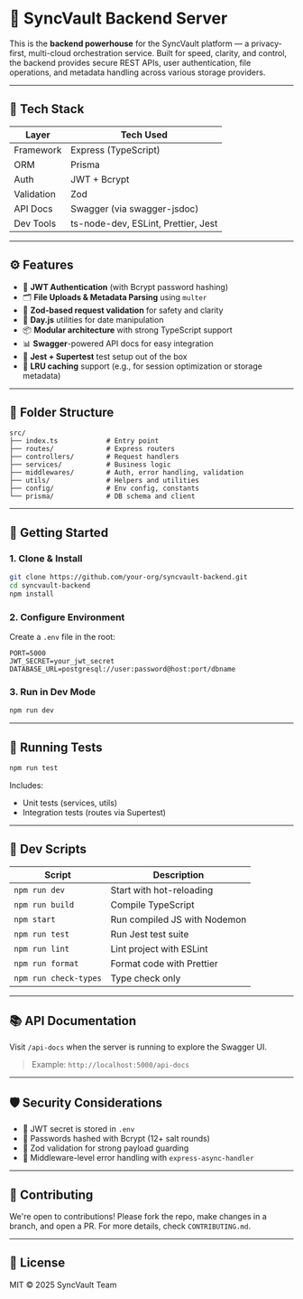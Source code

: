  
# 🧠 SyncVault Backend Server

This is the **backend powerhouse** for the SyncVault platform — a privacy-first, multi-cloud orchestration service. Built for speed, clarity, and control, the backend provides secure REST APIs, user authentication, file operations, and metadata handling across various storage providers.

---

## 🧱 Tech Stack

| Layer        | Tech Used                          |
|--------------|------------------------------------|
| Framework    | Express (TypeScript)               |
| ORM          | Prisma                             |
| Auth         | JWT + Bcrypt                       |
| Validation   | Zod                                |
| API Docs     | Swagger (via swagger-jsdoc)        |
| Dev Tools    | ts-node-dev, ESLint, Prettier, Jest|

---

## ⚙️ Features

- 🔐 **JWT Authentication** (with Bcrypt password hashing)
- 🗂️ **File Uploads & Metadata Parsing** using `multer`
- 🧼 **Zod-based request validation** for safety and clarity
- 📆 **Day.js** utilities for date manipulation
- 📦 **Modular architecture** with strong TypeScript support
- 📊 **Swagger**-powered API docs for easy integration
- 🧪 **Jest + Supertest** test setup out of the box
- 🔁 **LRU caching** support (e.g., for session optimization or storage metadata)

---

## 📁 Folder Structure

```plaintext
src/
├── index.ts            # Entry point
├── routes/             # Express routers
├── controllers/        # Request handlers
├── services/           # Business logic
├── middlewares/        # Auth, error handling, validation
├── utils/              # Helpers and utilities
├── config/             # Env config, constants
└── prisma/             # DB schema and client
````

---

## 🚀 Getting Started

### 1. Clone & Install

```bash
git clone https://github.com/your-org/syncvault-backend.git
cd syncvault-backend
npm install
```

### 2. Configure Environment

Create a `.env` file in the root:

```env
PORT=5000
JWT_SECRET=your_jwt_secret
DATABASE_URL=postgresql://user:password@host:port/dbname
```

### 3. Run in Dev Mode

```bash
npm run dev
```

---

## 🧪 Running Tests

```bash
npm run test
```

Includes:

* Unit tests (services, utils)
* Integration tests (routes via Supertest)

---

## 🧰 Dev Scripts

| Script                | Description                  |
| --------------------- | ---------------------------- |
| `npm run dev`         | Start with hot-reloading     |
| `npm run build`       | Compile TypeScript           |
| `npm start`           | Run compiled JS with Nodemon |
| `npm run test`        | Run Jest test suite          |
| `npm run lint`        | Lint project with ESLint     |
| `npm run format`      | Format code with Prettier    |
| `npm run check-types` | Type check only              |

---

## 📚 API Documentation

Visit `/api-docs` when the server is running to explore the Swagger UI.

> Example: `http://localhost:5000/api-docs`

---

## 🛡 Security Considerations

* 🔐 JWT secret is stored in `.env`
* 🧂 Passwords hashed with Bcrypt (12+ salt rounds)
* 🧰 Zod validation for strong payload guarding
* 🧵 Middleware-level error handling with `express-async-handler`

---
 

 
## 🤝 Contributing

We're open to contributions! Please fork the repo, make changes in a branch, and open a PR. For more details, check `CONTRIBUTING.md`.

---

## 📄 License

MIT © 2025 SyncVault Team

```

 
